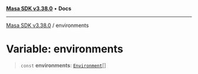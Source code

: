 [**Masa SDK v3.38.0**](../README.md) • **Docs**

***

[Masa SDK v3.38.0](../globals.md) / environments

# Variable: environments

> `const` **environments**: [`Environment`](../type-aliases/Environment.md)[]
